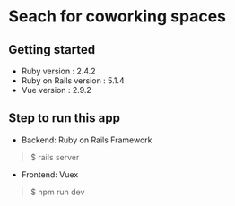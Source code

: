 # Seach for coworking spaces
## Getting started
* Ruby version : 2.4.2
* Ruby on Rails version :  5.1.4
* Vue version :  2.9.2

## Step to run this app 
* Backend: Ruby on Rails Framework
>$ rails server

* Frontend: Vuex
>$ npm run dev